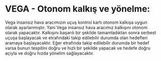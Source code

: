 # VEGA - Otonom kalkış ve yönelme:
Vega insansız hava aracımızın uçuş kontrol kartı otonom kalkışa uygun olarak ayarlanmıştır. Yani Vega insansız hava aracımız kalkışını otonom olarak yapacaktır. Kalkışını başarılı bir şekilde tamamladıktan sonra serbest uçuşa başlayacak ve etrafındaki takip edilebilir durumda olan hedefleri aramaya başlayacaktır. Eğer etrafında takip edilebilir durumda bir hedef varsa bunun tespitini doğru ve hızlı bir şekilde yapacak ve hedefe doğru açıyla ve doğru hızda yönelim sağlayacaktır.
